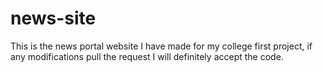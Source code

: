 # news-site
This is the news portal website I have made for my college first project, if any modifications pull the request I will definitely accept the code.
